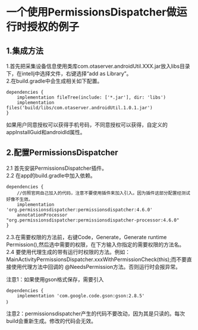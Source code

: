 # 一个使用PermissionsDispatcher做运行时授权的例子

## 1.集成方法
1.首先把采集设备信息使用类库com.otaserver.androidUtil.XXX.jar放入libs目录下，在intellj中选择文件，右键选择“add as Library”。  
2.在build.gradle中会生成相关如下配置。
```
dependencies {
    implementation fileTree(include: ['*.jar'], dir: 'libs')  
    implementation files('build/libs/com.otaserver.androidUtil.1.0.1.jar')
}
```
如果用户同意授权可以获得手机号码，不同意授权可以获得，自定义的appInstallGuid和androidId属性。

## 2.配置PermissionsDispatcher
2.1 首先安装PermissionsDispatcher插件。  
2.2 在app的build.gradle中加入依赖。
```
dependencies {    
    //仿照官网自己加入的代码，注意不要使用插件来加入引入。因为插件这部分配置经测试好像不生效。
    implementation 'org.permissionsdispatcher:permissionsdispatcher:4.6.0'
    annotationProcessor "org.permissionsdispatcher:permissionsdispatcher-processor:4.6.0"   
}
```
2.3.在需要权限的方法前，右键Code，Generate，Generate runtime Permission(),然后选中需要的权限，在下方输入你指定的需要权限的方法名。  
2.4 要使用代理生成的带有运行时权限的方法。例如：MainActivityPermissionsDispatcher.xxxWithPermissionCheck(this);而不要直接使用代理方法中回调的 @NeedsPermission方法。否则运行时会报异常。


注意1：如果使用gson格式保存，需要引入
```
dependencies {   
    implementation 'com.google.code.gson:gson:2.8.5'
｝
```
注意2：permissionsdispatcher产生的代码不要改动，因为其是只读的。每次build会重新生成。修改的代码会无效。


